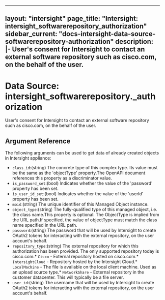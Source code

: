 
---
layout: "intersight"
page_title: "Intersight: intersight_softwarerepository_authorization"
sidebar_current: "docs-intersight-data-source-softwarerepository-authorization"
description: |-
User's consent for Intersight to contact an external software repository such as cisco.com, on the behalf of the user.
---

# Data Source: intersight_softwarerepository._authorization
User's consent for Intersight to contact an external software repository such as cisco.com, on the behalf of the user.
## Argument Reference
The following arguments can be used to get data of already created objects in Intersight appliance:
* `class_id`:(string) The concrete type of this complex type. Its value must be the same as the 'objectType' property.The OpenAPI document references this property as a discriminator value. 
* `is_password_set`:(bool) Indicates whether the value of the 'password' property has been set. 
* `is_user_id_set`:(bool) Indicates whether the value of the 'userId' property has been set. 
* `moid`:(string) The unique identifier of this Managed Object instance. 
* `object_type`:(string) The fully-qualified type of this managed object, i.e. the class name.This property is optional. The ObjectType is implied from the URL path.If specified, the value of objectType must match the class name specified in the URL path. 
* `password`:(string) The password that will be used by Intersight to create OAuth2 tokens for interacting with the external repository, on the user account's behalf. 
* `repository_type`:(string) The external repository for which this authorization has been provided. The only supported repository today is cisco.com.* `Cisco` - External repository hosted on cisco.com.* `IntersightCloud` - Repository hosted by the Intersight Cloud.* `LocalMachine` - The file is available on the local client machine. Used as an upload source type.* `NetworkShare` - External repository in the customer datacenter. This will typically be a file server. 
* `user_id`:(string) The username that will be used by Intersight to create OAuth2 tokens for interacting with the external repository, on the user account's behalf. 
